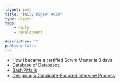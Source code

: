 ```yaml
---
layout: post
title: "Daily Digest #680"
type: digest
tags: 
    - daily
    - development
    
description: ""
publish: false
---
```


- [How I became a certified Scrum Master in 3 days](https://dev.to/nutlope/how-i-became-a-certified-scrum-master-in-3-days-i1f)
- [Database of Databases](https://dbdb.io/)
- [Bash Pitfalls](https://mywiki.wooledge.org/BashPitfalls)
- [Designing a Candidate-Focused Interview Process](https://blog.readme.com/designing-a-candidate-focused-interview-process/)
